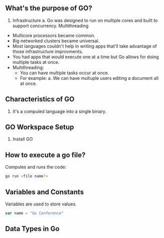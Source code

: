 ## What's the purpose of GO? 
1. Infrastructure 
a. Go was designed to run on multiple cores and built to support concurrency. Multithreading
- Multicore processors became common. 
- Big networked clusters became universal. 
- Most languages couldn't help in writing apps that'll take advantage of those infrastructure improvments. 
- You had apps that would execute one at a time but Go allows for doing multiple tasks at once. 
- Multithreading: 
    - You can have multiple tasks occur at once. 
    - For example: 
    a. We can have multuple users editing a document all at once. 

## Characteristics of GO 
1. It's a compuled language into a single binary. 

## GO Workspace Setup
1. Install GO 

## How to execute a go file? 
Compules and runs the code: 
```bash 
go run <file name?>
```

## Variables and Constants 
Variables are used to store values. 

```go 
var name = "Go Conference"
```

## Data Types in Go 